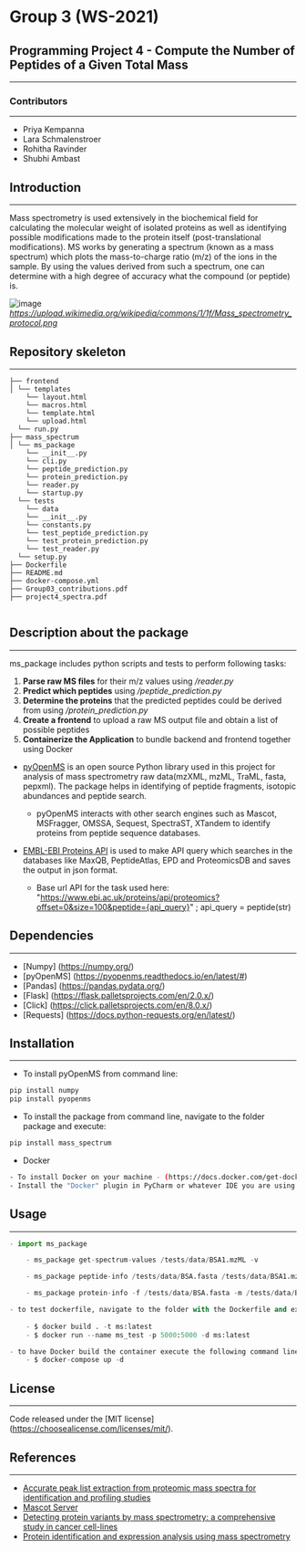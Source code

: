 # Group 3 (WS-2021)

## Programming Project 4 - Compute the Number of Peptides of a Given Total Mass

------------------

### Contributors

--------------

- Priya Kempanna
- Lara Schmalenstroer
- Rohitha Ravinder 
- Shubhi Ambast

## Introduction 

--------------

Mass spectrometry is used extensively in the biochemical field for calculating the molecular weight of isolated
proteins as well as identifying possible modifications made to the protein itself (post-translational modifications). MS works by
generating a spectrum (known as a mass spectrum) which plots the mass-to-charge ratio (m/z) of the ions in the sample. By
using the values derived from such a spectrum, one can determine with a high degree of accuracy what the compound (or
peptide) is.

![image](https://upload.wikimedia.org/wikipedia/commons/1/1f/Mass_spectrometry_protocol.png)
*https://upload.wikimedia.org/wikipedia/commons/1/1f/Mass_spectrometry_protocol.png*
## Repository skeleton

--------------
```
├── frontend
│ └── templates
    └── layout.html
    └── macros.html
    └── template.html
    └── upload.html
  └── run.py
├── mass_spectrum
│ └── ms_package
    └── __init__.py
    └── cli.py
    └── peptide_prediction.py
    └── protein_prediction.py
    └── reader.py
    └── startup.py
  └── tests
    └── data
    └── __init__.py
    └── constants.py
    └── test_peptide_prediction.py
    └── test_protein_prediction.py
    └── test_reader.py
  └── setup.py
├── Dockerfile
├── README.md
├── docker-compose.yml
├── Group03_contributions.pdf
├── project4_spectra.pdf
 
```

## Description about the package

---

ms_package includes python scripts and tests to perform following tasks:
1. **Parse raw MS files** for their m/z values using */reader.py*
2. **Predict which peptides** using */peptide_prediction.py*
3. **Determine the proteins** that the predicted peptides could be derived from using */protein_prediction.py*
4. **Create a frontend** to upload a raw MS output file and obtain a list of possible peptides
5. **Containerize the Application** to bundle backend and frontend together using Docker

- [pyOpenMS](https://pyopenms.readthedocs.io/en/latest/) is an open source Python library used in this project for analysis of mass spectrometry raw data(mzXML, mzML, TraML, fasta, pepxml). The package helps in identifying of peptide fragments, isotopic abundances and peptide search.
  - pyOpenMS interacts with other search engines such as Mascot, MSFragger, OMSSA, Sequest, SpectraST, XTandem to identify proteins from peptide sequence databases.

- [EMBL-EBI Proteins API](https://www.ebi.ac.uk/proteins/api/doc/#/proteomics) is used to make API query which searches in the databases like MaxQB, PeptideAtlas, EPD and  ProteomicsDB and saves the output in json format.
  - Base url API for the task used here: "https://www.ebi.ac.uk/proteins/api/proteomics?offset=0&size=100&peptide={api_query}" ; api_query = peptide(str)
  

## Dependencies

--------------

- [Numpy] (https://numpy.org/)
- [pyOpenMS] (https://pyopenms.readthedocs.io/en/latest/#)
- [Pandas] (https://pandas.pydata.org/)
- [Flask] (https://flask.palletsprojects.com/en/2.0.x/)
- [Click] (https://click.palletsprojects.com/en/8.0.x/)
- [Requests] (https://docs.python-requests.org/en/latest/)


## Installation

--------------

- To install pyOpenMS from command line:
```bash
pip install numpy
pip install pyopenms
```
- To install the package from command line, navigate to the folder package and execute:
```bash
pip install mass_spectrum
```
- Docker
```bash
- To install Docker on your machine - (https://docs.docker.com/get-docker/)
- Install the "Docker" plugin in PyCharm or whatever IDE you are using
```

## Usage

-------
```python
- import ms_package

    - ms_package get-spectrum-values /tests/data/BSA1.mzML -v

    - ms_package peptide-info /tests/data/BSA.fasta /tests/data/BSA1.mzML -v

    - ms_package protein-info -f /tests/data/BSA.fasta -m /tests/data/BSA1.mzML -v

```

```python
- to test dockerfile, navigate to the folder with the Dockerfile and execute :
    
    - $ docker build . -t ms:latest 
    - $ docker run --name ms_test -p 5000:5000 -d ms:latest

- to have Docker build the container execute the following command line from the directory with the docker-compose.yml file:
    - $ docker-compose up -d
```
## License

-------

Code released under the [MIT license] (https://choosealicense.com/licenses/mit/).

## References

-------

- [Accurate peak list extraction from proteomic mass spectra for identification and profiling studies](https://bmcbioinformatics.biomedcentral.com/articles/10.1186/1471-2105-11-518)
- [Mascot Server](https://www.matrixscience.com/search_form_select.html)
- [Detecting protein variants by mass spectrometry: a comprehensive study in cancer cell-lines](https://genomemedicine.biomedcentral.com/articles/10.1186/s13073-017-0454-9)
- [Protein identification and expression analysis using mass spectrometry](https://www.cell.com/trends/microbiology/fulltext/S0966-842X(06)00076-X?_returnURL=https%3A%2F%2Flinkinghub.elsevier.com%2Fretrieve%2Fpii%2FS0966842X0600076X%3Fshowall%3Dtrue)
